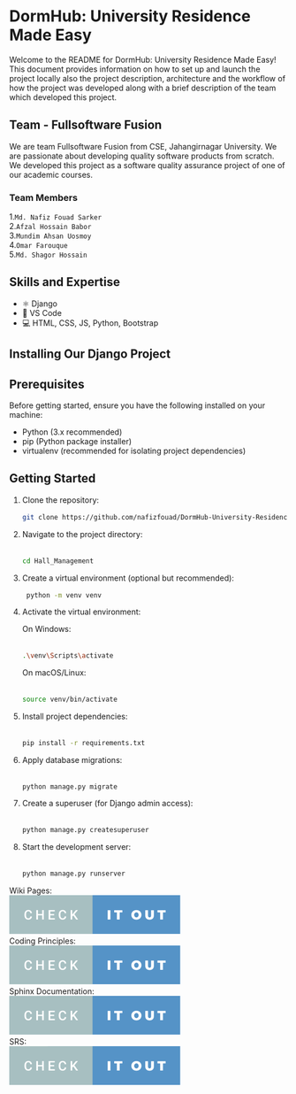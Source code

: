 # DormHub: University Residence Made Easy

Welcome to the README for DormHub: University Residence Made Easy! This document provides information on how to set up and launch the project locally also the project description, architecture and the workflow of how the project was developed along with a brief description of the team which developed this project.

## Team - Fullsoftware Fusion
We are team Fullsoftware Fusion from CSE, Jahangirnagar University. We are passionate about developing quality software products from scratch. We developed this project as a software quality assurance project of one of our academic courses.

### Team Members
1.`Md. Nafiz Fouad Sarker` \
2.`Afzal Hossain Babor` \
3.`Mundim Ahsan Uosmoy` \
4.`Omar Farouque` \
5.`Md. Shagor Hossain`

## Skills and Expertise
* ⚛ Django
* 📱 VS Code
* 💻 HTML, CSS, JS, Python, Bootstrap

Installing Our Django Project
-----------------------------
## Prerequisites

Before getting started, ensure you have the following installed on your machine:

- Python (3.x recommended)
- pip (Python package installer)
- virtualenv (recommended for isolating project dependencies)

## Getting Started

1. Clone the repository:

   ```bash
   git clone https://github.com/nafizfouad/DormHub-University-Residence-Made-Easy.git

2. Navigate to the project directory:

    ```bash

   cd Hall_Management

3. Create a virtual environment (optional but recommended):

    ```bash
     python -m venv venv
    ```

4. Activate the virtual environment:

    On Windows:

    ```bash

    .\venv\Scripts\activate
    ```

    On macOS/Linux:

    ```bash

    source venv/bin/activate
    ```

5. Install project dependencies:

    ```bash

    pip install -r requirements.txt
    ```
6. Apply database migrations:

    ```bash

    python manage.py migrate
    ```

7. Create a superuser (for Django admin access):

   ```bash

   python manage.py createsuperuser
   ```

8. Start the development server:

   ```bash

   python manage.py runserver
   ```
<!--
# Project Description

## Overview

Th.

## Features

### Authentication

The app incorporates robust authentication to secure user accounts and ensure a personalized experience. 
There are two types of users who will be using this system:
- Restaurant Owners
- Employees
![Login Page](https://github.com/nafizfouad/MenuMinglee/blob/main/Screenshot/Login%20Page.jpg)
  
![Signup Page](https://github.com/nafizfouad/MenuMinglee/blob/main/Screenshot/Signup%20Page.jpg)

### Restaurant Management

- **Creating Restaurant:** Administrators/restaurant owners can create new restaurants to participate in the lunch voting process.
  ![Creating Restaurant](https://github.com/nafizfouad/MenuMinglee/blob/main/Screenshot/Creating%20Restaurant.jpg)
- **Uploading Menu:** Restaurants can upload their menus, showcasing the variety of dishes they offer.

![Uploading Menu](https://github.com/nafizfouad/MenuMinglee/blob/main/Screenshot/Updating%20Menu.jpg)


### Employee Management

- **Creating Employee:** New employees can be added to the system, allowing them to participate in the voting process.
 ![Creating Employee Account](https://github.com/nafizfouad/MenuMinglee/blob/main/Screenshot/Authentication%20Successful.jpg)


### Voting Process

- **Getting Current Day Menu:** Users can view the menus of participating restaurants for the current day.
![Available Restaurants](https://github.com/nafizfouad/MenuMinglee/blob/main/Screenshot/Available%20restaurants%20with%20menu.jpg)

   ![Getting Menu](https://github.com/nafizfouad/MenuMinglee/blob/main/Screenshot/Menu.jpg)
   
- **Voting for Restaurant Menu:** Employees can cast their votes for their preferred dishes and contribute to the decision-making process.

  ![Voting Process](https://github.com/nafizfouad/MenuMinglee/blob/main/Screenshot/Voting%20Process.jpg)


### Results and Restrictions

- **Getting Results:** The app displays the results of the voting process, revealing the winning restaurant and menu for the day.
- **Anti-Repetition Rule:** To maintain variety, the winner restaurant is restricted from winning for three consecutive working days.
 
![Vote Results](https://github.com/nafizfouad/MenuMinglee/blob/main/Screenshot/Vote%20Count%20of%20a%20particular%20day.jpg)

### Logout

For security and user management, the app includes a logout feature to end user sessions.

## Implementation

The MenuMinglee Web App is implemented using the Django web framework, providing a scalable and maintainable solution. The app features a clean and intuitive interface, making it easy for both administrators and employees to navigate and participate in the lunch voting process.


-->

Wiki Pages:<br>
[![Wiki Pages](https://github.com/JU-CSE-27/swe-wiki/blob/master/resources/check-it-out.svg)](https://github.com/JU-CSE-27/swe-wiki/wiki)
<br>
Coding Principles:<br>
[![Wiki Pages](https://github.com/JU-CSE-27/swe-wiki/blob/master/resources/check-it-out.svg)](https://github.com/nafizfouad/DormHub-University-Residence-Made-Easy/wiki/Coding-Principles)
<br>
Sphinx Documentation:<br>
[![Wiki Pages](https://github.com/JU-CSE-27/swe-wiki/blob/master/resources/check-it-out.svg)](https://github.com/nafizfouad/DormHub-University-Residence-Made-Easy/wiki/Sphinx%E2%80%90Documentation)
<br>
SRS:<br>
[![Wiki Pages](https://github.com/JU-CSE-27/swe-wiki/blob/master/resources/check-it-out.svg)](https://github.com/nafizfouad/DormHub-University-Residence-Made-Easy/wiki/Software-Requirements-Specification)
<br>

